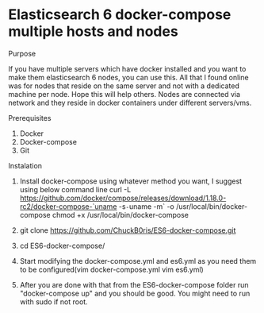 # Elasticsearch 6 docker-compose multiple hosts and nodes
Purpose

If you have multiple servers which have docker installed and you want to make them elasticsearch 6 nodes, you can use this. All that I found online was for nodes that reside on the same server and not with a dedicated machine per node. Hope this will help others.
Nodes are connected via network and they reside in docker containers under different servers/vms.

Prerequisites

1. Docker
2. Docker-compose
3. Git


Instalation

1. Install docker-compose using whatever method you want, I suggest using below command line
curl -L https://github.com/docker/compose/releases/download/1.18.0-rc2/docker-compose-`uname -s`-`uname -m` -o /usr/local/bin/docker-compose
   chmod +x /usr/local/bin/docker-compose

2. git clone https://github.com/ChuckB0ris/ES6-docker-compose.git
3. cd ES6-docker-compose/
4. Start modifying the docker-compose.yml and es6.yml as you need them to be configured(vim docker-compose.yml vim es6.yml)
5. After you are done with that from the ES6-docker-compose folder run "docker-compose up" and you should be good. You might need to run with sudo if not root.
